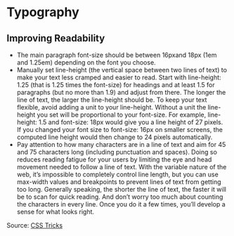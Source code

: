 # Typography

## Improving Readability

- The main paragraph font-size should be between 16pxand 18px (1em and 1.25em) depending on the font you choose.
- Manually set line-height (the vertical space between two lines of text) to make your text less cramped and easier to read. Start with line-height: 1.25 (that is 1.25 times the font-size) for headings and at least 1.5 for paragraphs (but no more than 1.9) and adjust from there. The longer the line of text, the larger the line-height should be. To keep your text flexible, avoid adding a unit to your line-height. Without a unit the line-height you set will be proportional to your font-size. For example, line-height: 1.5 and font-size: 18px would give you a line height of 27 pixels. If you changed your font size to font-size: 16px on smaller screens, the computed line height would then change to 24 pixels automatically.
- Pay attention to how many characters are in a line of text and aim for 45 and 75 characters long (including punctuation and spaces). Doing so reduces reading fatigue for your users by limiting the eye and head movement needed to follow a line of text. With the variable nature of the web, it’s impossible to completely control line length, but you can use max-width values and breakpoints to prevent lines of text from getting too long. Generally speaking, the shorter the line of text, the faster it will be to scan for quick reading. And don’t worry too much about counting the characters in every line. Once you do it a few times, you’ll develop a sense for what looks right.

Source: [CSS Tricks](https://css-tricks.com/design-principles-for-developers-processes-and-css-tips-for-better-web-design/)
